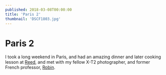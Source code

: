 ```yaml
---
published: 2018-03-08T00:00:00
title: 'Paris 2'
thumbnail: 'DSCF1803.jpg'
---
```

# Paris 2

I took a long weekend in Paris, and had an amazing dinner and later cooking lesson at [Reed](https://www.tripadvisor.com/Restaurant_Review-g187147-d2369146-Reviews-Reed-Paris_Ile_de_France.html), and met with my fellow X-T2 photographer, and former French professor, [Robin](https://unsplash.com/@robinoode).

